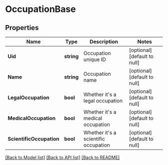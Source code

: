 # OccupationBase

## Properties
Name | Type | Description | Notes
------------ | ------------- | ------------- | -------------
**Uid** | **string** | Occupation unique ID | [optional] [default to null]
**Name** | **string** | Occupation name | [optional] [default to null]
**LegalOccupation** | **bool** | Whether it&#39;s a legal occupation | [optional] [default to null]
**MedicalOccupation** | **bool** | Whether it&#39;s a medical occupation | [optional] [default to null]
**ScientificOccupation** | **bool** | Whether it&#39;s a scientific occupation | [optional] [default to null]

[[Back to Model list]](../README.md#documentation-for-models) [[Back to API list]](../README.md#documentation-for-api-endpoints) [[Back to README]](../README.md)


